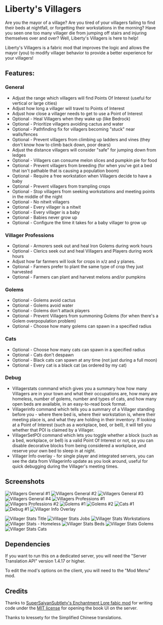 # Liberty's Villagers

Are you the mayor of a village? Are you tired of your villagers failing to find their beds at nightfall, or forgetting
their workstations in the morning? Have you seen one too many villager die from jumping off stairs and injuring
themselves over and over? Well, Liberty's Villagers is here to help!

Liberty's Villagers is a fabric mod that improves the logic and allows the mayor (you) to modify villager behavior to
provide a better experience for your villagers!

## Features:

### General

* Adjust the range which villagers will find Points Of Interest (useful for vertical or large cities)
* Adjust how long a villager will travel to Points of Interest
* Adjust how close a villager needs to get to use a Point of Interest
* Optional - Heal Villagers when they wake up (like Bedrock)
* Optional - Prioritize villagers avoiding cactus and water
* Optional - Pathfinding fix for villagers becoming "stuck" near walls/fences
* Optional - Prevent villagers from climbing up ladders and vines (they don't know how to climb back down, poor dears)
* Adjust the distance villagers will consider "safe" for jumping down from ledges
* Optional - Villagers can consume melon slices and pumpkin pie for food
* Optional - Prevent villagers from breeding (for when you've got a bed that isn't pathable that is causing a population
  boom)
* Optional - Require a free workstation when Villagers decide to have a baby
* Optional - Prevent villagers from trampling crops
* Optional - Stop villagers from seeking workstations and meeting points in the middle of the night
* Optional - No nitwit villagers
* Optional - Every villager is a nitwit
* Optional - Every villager is a baby
* Optional - Babies never grow up
* Optional - Configure the time it takes for a baby villager to grow up

### Villager Professions

* Optional - Armorers seek out and heal Iron Golems during work hours
* Optional - Clerics seek out and heal Villagers and Players during work hours
* Adjust how far farmers will look for crops in x/z and y planes.
* Optional - Farmers prefer to plant the same type of crop they just harvested
* Optional - Farmers can plant and harvest melons and/or pumpkins

### Golems

* Optional - Golems avoid cactus
* Optional - Golems avoid water
* Optional - Golems don't attack players
* Optional - Prevent Villagers from summoning Golems (for when there's a Golem overpopulation problem)
* Optional - Choose how many golems can spawn in a specified radius

### Cats

* Optional - Choose how many cats can spawn in a specified radius
* Optional - Cats don't despawn
* Optional - Black cats can spawn at any time (not just during a full moon)
* Optional - Every cat is a black cat (as ordered by my cat)

### Debug

* Villagerstats command which gives you a summary how how many Villagers are in your town and what their occupations
  are, how many are homeless, number of golems, number and types of cats, and how many open beds are available, in an
  easy-to-read book format.
* Villagerinfo command which tells you a summary of a Villager standing before you - where there bed is, where their
  workstation is, where their meeting place is, and what they are holding in their inventory. If looking at a Point of
  Interest (such as a workplace, bed, or bell), it will tell you whether that POI is claimed by a Villager.
* VillagerSetPOI command which lets you toggle whether a block (such as a bed, workplace, or bell) is a valid Point Of
  Interest or not, so you can disable decorative blocks from being considered a workplace, and reserve your own bed to
  sleep in at night.
* Villager Info overlay - for single player and integrated servers, you can see the data from Villagerinfo update as you
  look around, useful for quick debugging during the Villager's meeting times.

## Screenshots
![Villagers General #1](https://user-images.githubusercontent.com/56774556/204126062-88d94ea3-b933-4671-82a3-e11aa09775a8.png)
![Villagers General #2](https://user-images.githubusercontent.com/56774556/204126072-a67d7cfc-452e-41b5-b1e3-eace50e8664e.png)
![Villagers General #3](https://user-images.githubusercontent.com/56774556/204126087-6df8ea10-460f-42e6-b437-2f22371fbf1c.png)
![Villagers General #4](https://user-images.githubusercontent.com/56774556/204126098-47b53700-57e8-4a84-8ff8-b750e188e846.png)
![Villagers Professions #1](https://user-images.githubusercontent.com/56774556/204126106-4dbd3999-48f5-400d-bb30-46eb1060980d.png)
![Villagers Professions #2](https://user-images.githubusercontent.com/56774556/204126110-21d06d08-51fa-461a-8b20-46c63307e1da.png)
![Golems #1](https://user-images.githubusercontent.com/56774556/204126114-533644b7-63d6-420b-97b9-290a0306e456.png)
![Golems #2](https://user-images.githubusercontent.com/56774556/204126119-3a9939d6-1a84-4d54-aa48-5253fb8f1350.png)
![Cats #1](https://user-images.githubusercontent.com/56774556/204126122-402e6e94-b971-4be2-bc67-e615ba97c84f.png)
![Debug #1](https://user-images.githubusercontent.com/56774556/204126125-f4f7ed8a-b3ad-424e-8fbb-e8a31ce7ea5b.png)
![Villager Info Overlay](https://user-images.githubusercontent.com/56774556/204127033-5e14ab13-b208-4aa1-80c5-67f05b3a8503.png)

![Villager Stats Title](https://user-images.githubusercontent.com/56774556/204127110-ae7cd50e-c643-4b67-b427-13e05e38a67a.png)
![Villager Stats Jobs](https://user-images.githubusercontent.com/56774556/204127111-64508eca-3aea-4b73-bcae-4b6b7df7b8e5.png)
![Villager Stats Workstations](https://user-images.githubusercontent.com/56774556/204127120-d554df12-e05d-4a5f-addc-7835c0ef4386.png)
![Villager Stats - Homeless](https://user-images.githubusercontent.com/56774556/204127188-2c36a9cd-247b-44bc-830d-564376bb801a.png)
![Villager Stats Beds](https://user-images.githubusercontent.com/56774556/204127134-01998696-2cfe-43be-b397-ec9161af4905.png)
![Villager Stats Golems](https://user-images.githubusercontent.com/56774556/204127145-8b29a4e7-7731-4a4d-96b9-10681715d5ef.png)
![Villager Stats Cats](https://user-images.githubusercontent.com/56774556/204127151-95777fd9-f6a9-4ee5-a864-b2f973652ed7.png)

## Dependencies

If you want to run this on a dedicated server, you will need the "Server Translation API" version 1.4.17 or higher.

To edit the mod's options on the client, you will need to the "Mod Menu" mod.

## Credits

Thanks to [SuperSaiyanSubtlety's Enchantment Lore fabic mod](https://gitlab.com/supersaiyansubtlety/enchantment_lore)
for writing code under the [MIT license](https://will-lucic.mit-license.org) for opening the book UI on the
server.

Thanks to kressety for the Simplified Chinese translations.